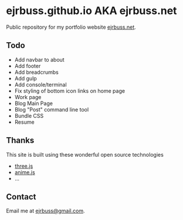 # ejrbuss.github.io AKA ejrbuss.net

Public repository for my portfolio website [ejrbuss.net](ejrbuss.net).

## Todo

 - Add navbar to about
 - Add footer
 - Add breadcrumbs
 - Add gulp
 - Add console/terminal
 - Fix styling of bottom icon links on home page
 - Work page
 - Blog Main Page
 - Blog "Post" command line tool
 - Bundle CSS
 - Resume

## Thanks

This site is built using these wonderful open source technologies

 - [three.js]()
 - [anime.js]()
 - ...

## Contact

Email me at ejrbuss@gmail.com.
